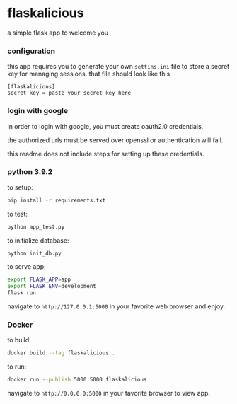 # flaskalicious

a simple flask app to welcome you

### configuration

this app requires you to generate your own `settins.ini` file to store a secret key for managing sessions. that file should look like this

```
[flaskalicious]
secret_key = paste_your_secret_key_here
```

### login with google

in order to login with google, you must create oauth2.0 credentials.

the authorized urls must be served over openssl or authentication will fail.

this readme does not include steps for setting up these credentials.

### python 3.9.2

to setup:
```bash
pip install -r requirements.txt
```

to test:
```bash
python app_test.py
```

to initialize database:
```bash
python init_db.py
```

to serve app:
```bash
export FLASK_APP=app
export FLASK_ENV=development
flask run
```

navigate to `http://127.0.0.1:5000` in your favorite web browser and enjoy.

### Docker

to build:
```bash
docker build --tag flaskalicious .
```

to run:
```bash
docker run --publish 5000:5000 flaskalicious
```

navigate to `http://0.0.0.0:5000` in your favorite browser to view app.